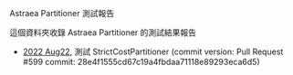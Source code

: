 Astraea Partitioner 測試報告

這個資料夾收錄 Astraea Partitioner 的測試結果報告

* [2022 Aug22](./StrictCostDispatcher_1.md), 測試 StrictCostPartitioner (commit version: Pull Request #599 commit: 28e4f1555cd67c19a4fbdaa71118e89293eca6d5)

